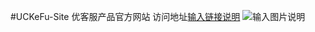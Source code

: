 #UCKeFu-Site
优客服产品官方网站
访问地址[输入链接说明](http://112.74.54.80:90/)
![输入图片说明](http://git.oschina.net/uploads/images/2017/0313/183548_c240161d_1200081.png "在这里输入图片标题")